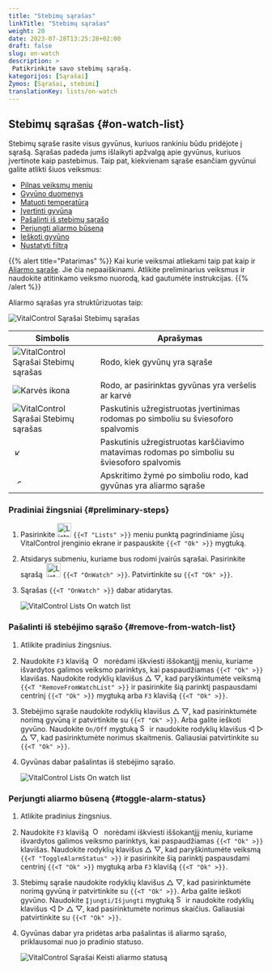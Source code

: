 ```yaml
---
title: "Stebimų sąrašas"
linkTitle: "Stebimų sąrašas"
weight: 20
date: 2023-07-28T13:25:28+02:00
draft: false
slug: on-watch
description: >
 Patikrinkite savo stebimų sąrašą.
kategorijos: [Sąrašai]
Žymos: [Sąrašai, stebimi]
translationKey: lists/on-watch
---
```

## Stebimų sąrašas {#on-watch-list}

Stebimų sąraše rasite visus gyvūnus, kuriuos rankiniu būdu pridėjote į sąrašą. Sąrašas padeda jums išlaikyti apžvalgą apie gyvūnus, kuriuos įvertinote kaip pastebimus. Taip pat, kiekvienam sąraše esančiam gyvūnui galite atlikti šiuos veiksmus:

- [Pilnas veiksmų meniu](../alarm/#full-action-menu)
- [Gyvūno duomenys](../alarm/#animal-data)
- [Matuoti temperatūrą](../alarm/#take-temperature)
- [Įvertinti gyvūną](../alarm/#rate-animal)
- [Pašalinti iš stebimų sąrašo](#remove-from-watch-list)
- [Perjungti aliarmo būseną](#toggle-alarm-status)
- [Ieškoti gyvūno](../alarm/#search-animal)
- [Nustatyti filtrą](../alarm/#set-filter)

{{% alert title="Patarimas" %}}
Kai kurie veiksmai atliekami taip pat kaip ir [Aliarmo sąraše](../alarm). Jie čia nepaaiškinami. Atlikite preliminarius veiksmus ir naudokite atitinkamo veiksmo nuorodą, kad gautumėte instrukcijas.
{{% /alert %}}

Aliarmo sąrašas yra struktūrizuotas taip:

   ![VitalControl Sąrašai Stebimų sąrašas](../images/onwatchstructure.png "Stebimų sąrašo struktūra")

|Simbolis   | Aprašymas
|---------|-----
| ![VitalControl Sąrašai Stebimų sąrašas](../images/kopf.png "Bando dydžio skaitiklis") | Rodo, kiek gyvūnų yra sąraše
| ![Karvės ikona](../images/kopf2.png "Karvės galva") | Rodo, ar pasirinktas gyvūnas yra veršelis ar karvė
| ![VitalControl Sąrašai Stebimų sąrašas](../images/auge.png "Įvertinimas") | Paskutinis užregistruotas įvertinimas rodomas po simboliu su šviesoforo spalvomis
| &nbsp;<img src="/icons/actions/temperature.svg" width="12" align="bottom" alt="Kūno temperatūra" title="Kūno temperatūra" /> | Paskutinis užregistruotas karščiavimo matavimas rodomas po simboliu su šviesoforo spalvomis
| &nbsp;&nbsp;<img src="/icons/header/alarm.svg" width="8" align="bottom" alt="Gyvūnas aliarmo sąraše" title="Gyvūnas aliarmo sąraše" /> | Apskritimo žymė po simboliu rodo, kad gyvūnas yra aliarmo sąraše

### Pradiniai žingsniai {#preliminary-steps}

1. Pasirinkite <img src="/icons/main/lists.svg" width="28" align="bottom" alt="Lists" /> `{{<T "Lists" >}}` meniu punktą pagrindiniame jūsų VitalControl įrenginio ekrane ir paspauskite `{{<T "Ok" >}}` mygtuką.

2. Atsidarys submeniu, kuriame bus rodomi įvairūs sąrašai. Pasirinkite sąrašą &nbsp;<img src="/icons/lists/onwatch.svg" width="28" align="bottom" alt="List 'On watch'" /> `{{<T "OnWatch" >}}`. Patvirtinkite su `{{<T "Ok" >}}`.

3. Sąrašas `{{<T "OnWatch" >}}` dabar atidarytas.

   ![VitalControl Lists On watch list](../images/firststeps2.png "Preliminary Steps")

### Pašalinti iš stebėjimo sąrašo {#remove-from-watch-list}

1. Atlikite pradinius žingsnius.

2. Naudokite `F3` klavišą &nbsp;<img src="/icons/footer/open-popup.svg" width="15" align="bottom" alt="Open popup" />&nbsp; norėdami iškviesti iššokantįjį meniu, kuriame išvardytos galimos veiksmo parinktys, kai paspaudžiamas `{{<T "Ok" >}}` klavišas. Naudokite rodyklių klavišus △ ▽, kad paryškintumėte veiksmą `{{<T "RemoveFromWatchList" >}}` ir pasirinkite šią parinktį paspausdami centrinį `{{<T "Ok" >}}` mygtuką arba `F3` klavišą `{{<T "Ok" >}}`.

3. Stebėjimo sąraše naudokite rodyklių klavišus △ ▽, kad pasirinktumėte norimą gyvūną ir patvirtinkite su `{{<T "Ok" >}}`. Arba galite ieškoti gyvūno. Naudokite `On/Off` mygtuką <img src="/icons/footer/search.svg" width="15" align="bottom" alt="Search" /> ir naudokite rodyklių klavišus ◁ ▷ △ ▽, kad pasirinktumėte norimus skaitmenis. Galiausiai patvirtinkite su `{{<T "Ok" >}}`.

4. Gyvūnas dabar pašalintas iš stebėjimo sąrašo.

   ![VitalControl Lists On watch list](../images/remove.png "Remove from watch list")

### Perjungti aliarmo būseną {#toggle-alarm-status}

1. Atlikite pradinius žingsnius.

2. Naudokite `F3` klavišą &nbsp;<img src="/icons/footer/open-popup.svg" width="15" align="bottom" alt="Open popup" />&nbsp; norėdami iškviesti iššokantįjį meniu, kuriame išvardytos galimos veiksmo parinktys, kai paspaudžiamas `{{<T "Ok" >}}` klavišas. Naudokite rodyklių klavišus △ ▽, kad paryškintumėte veiksmą `{{<T "ToggleAlarmStatus" >}}` ir pasirinkite šią parinktį paspausdami centrinį `{{<T "Ok" >}}` mygtuką arba `F3` klavišą `{{<T "Ok" >}}`.


3. Stebimų sąraše naudokite rodyklių klavišus △ ▽, kad pasirinktumėte norimą gyvūną ir patvirtinkite su `{{<T "Ok" >}}`. Arba galite ieškoti gyvūno. Naudokite `Įjungti/Išjungti` mygtuką <img src="/icons/footer/search.svg" width="15" align="bottom" alt="Search" /> ir naudokite rodyklių klavišus ◁ ▷ △ ▽, kad pasirinktumėte norimus skaičius. Galiausiai patvirtinkite su `{{<T "Ok" >}}`.

4. Gyvūnas dabar yra pridėtas arba pašalintas iš aliarmo sąrašo, priklausomai nuo jo pradinio statuso.

   ![VitalControl Sąrašai Keisti aliarmo statusą](../images/alarmstatus.png "Keisti aliarmo statusą")
